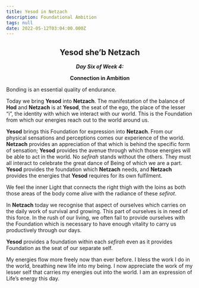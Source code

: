 ```yaml
---
title: Yesod in Netzach
description: Foundational Ambition
tags: null
date: 2022-05-12T03:04:00.000Z
---
```


<div style="font-weight: bold; text-align:center">
<h2>Yesod she’b Netzach</h2>
<i>Day Six of Week 4:</i> 
<p>Connection in Ambition</p>

</div>

<div class="abstract">

Bonding is an essential quality of endurance.

</div>

Today we bring **Yesod** into **Netzach**. The manifestation of the balance of **Hod** and **Netzach** is at **Yesod**, the seat of the ego, the place of the lesser “i”, the identity with which we interact with our world. This is the Foundation from which our energies reach out to the world around us.

**Yesod** brings this Foundation for expression into **Netzach**. From our physical sensations and perceptions comes our experience of the world. **Netzach** provides an appreciation of that which is behind the specific form of sensation; **Yesod** provides the avenue through which those energies will be able to act in the world. No _sefirah_ stands without the others. They must all interact to celebrate the great dance of Being of which we are a part. **Yesod** provides the foundation which **Netzach** needs, and **Netzach** provides the energies that **Yesod** requires for its own fulfilment.

We feel the inner Light that connects the right thigh with the loins as both those areas of the body come alive with the radiance of these _sefirot_.

In **Netzach** today we recognise that aspect of ourselves which carries on the daily work of survival and growing. This part of ourselves is in need of this force. In the rush of our living, we often fail to provide ourselves with the Foundation which is necessary to have enough vitality to carry us productively through our days.

**Yesod** provides a foundation within each _sefirah_ even as it provides Foundation as the seat of our separate self.

<div class="abstract">

My energies flow more freely now than ever before. I bless the work I do in the world, breathing new life into my being. I now appreciate the work of my lesser self that carries my energies out into the world. I am an expression of Life’s energy this day.

</div>
